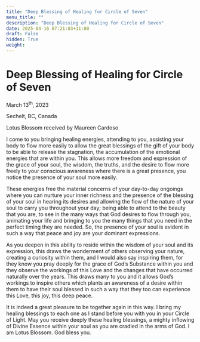```yaml
---
title: "Deep Blessing of Healing for Circle of Seven"
menu_title: ""
description: "Deep Blessing of Healing for Circle of Seven"
date: 2025-04-16 07:21:03+11:00
draft: False
hidden: True
weight:
---
```

# Deep Blessing of Healing for Circle of Seven

March 13<sup>th</sup>, 2023

Sechelt, BC, Canada

Lotus Blossom received by Maureen Cardoso

I come to you bringing healing energies, attending to you, assisting your body to flow more easily to allow the great blessings of the gift of your body to be able to release the stagnation, the accumulation of the emotional energies that are within you. This allows more freedom and expression of the grace of your soul, the wisdom, the truths, and the desire to flow more freely to your conscious awareness where there is a great presence, you notice the presence of your soul more easily.

These energies free the material concerns of your day-to-day ongoings where you can nurture your inner richness and the presence of the blessing of your soul in hearing its desires and allowing the flow of the nature of your soul to carry you throughout your day; being able to attend to the beauty that you are, to see in the many ways that God desires to flow through you, animating your life and bringing to you the many things that you need in the perfect timing they are needed. So, the presence of your soul is evident in such a way that peace and joy are your dominant expressions.

As you deepen in this ability to reside within the wisdom of your soul and its expression, this draws the wonderment of others observing your nature, creating a curiosity within them, and I would also say inspiring them, for they know you pray deeply for the grace of God’s Substance within you and they observe the workings of this Love and the changes that have occurred naturally over the years. This draws many to you and it allows God’s workings to inspire others which plants an awareness of a desire within them to have their soul blessed in such a way that they too can experience this Love, this joy, this deep peace.

It is indeed a great pleasure to be together again in this way. I bring my healing blessings to each one as I stand before you with you in your Circle of Light. May you receive deeply these healing blessings, a mighty inflowing of Divine Essence within your soul as you are cradled in the arms of God. I am Lotus Blossom. God bless you.
